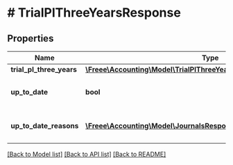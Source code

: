 # # TrialPlThreeYearsResponse

## Properties

Name | Type | Description | Notes
------------ | ------------- | ------------- | -------------
**trial_pl_three_years** | [**\Freee\Accounting\Model\TrialPlThreeYearsResponseTrialPlThreeYears**](TrialPlThreeYearsResponseTrialPlThreeYears.md) |  |
**up_to_date** | **bool** | 集計結果が最新かどうか |
**up_to_date_reasons** | [**\Freee\Accounting\Model\JournalsResponseJournalsUpToDateReasons[]**](JournalsResponseJournalsUpToDateReasons.md) | 集計が最新でない場合の要因情報 | [optional]

[[Back to Model list]](../../README.md#models) [[Back to API list]](../../README.md#endpoints) [[Back to README]](../../README.md)
